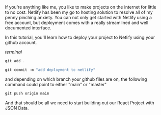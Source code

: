 If you're anything like me, you like to make projects on the internet for little to no cost. Netlify has been my go to hosting solution to resolve all of my penny pinching anxiety. You can not only get started with Netlify using a free account, but deployment comes with a really streamlined and well documented interface. 

In this tutorial, you'll learn how to deploy your project to Netlify using your github account. 


*terminal*
```javascript
git add .
```

```javascript
git commit -m "add deployment to netlify"
```
and depending on which branch your github files are on, the following command could point to either "main" or "master"
```javascript
git push origin main
```


And that should be all we need to start building out our React Project with JSON Data.